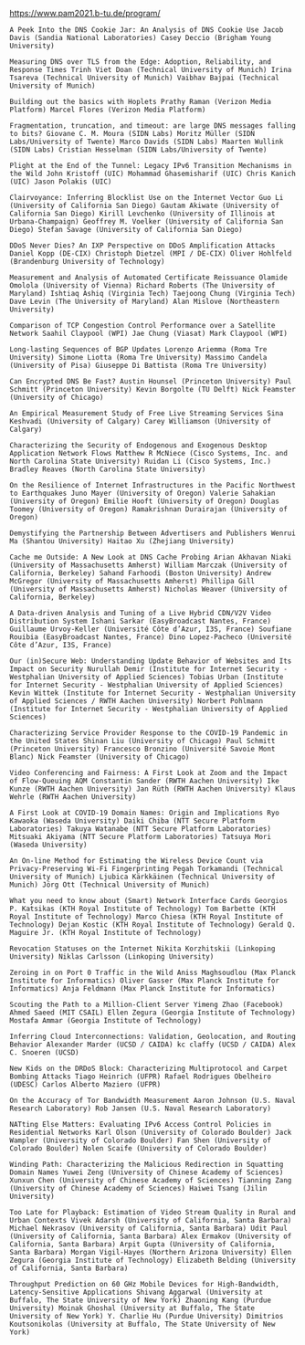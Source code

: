 
https://www.pam2021.b-tu.de/program/


    A Peek Into the DNS Cookie Jar: An Analysis of DNS Cookie Use Jacob Davis (Sandia National Laboratories) Casey Deccio (Brigham Young University)

    Measuring DNS over TLS from the Edge: Adoption, Reliability, and Response Times Trinh Viet Doan (Technical University of Munich) Irina Tsareva (Technical University of Munich) Vaibhav Bajpai (Technical University of Munich)

    Building out the basics with Hoplets Prathy Raman (Verizon Media Platform) Marcel Flores (Verizon Media Platform)

    Fragmentation, truncation, and timeout: are large DNS messages falling to bits? Giovane C. M. Moura (SIDN Labs) Moritz Müller (SIDN Labs/University of Twente) Marco Davids (SIDN Labs) Maarten Wullink (SIDN Labs) Cristian Hesselman (SIDN Labs/University of Twente)

    Plight at the End of the Tunnel: Legacy IPv6 Transition Mechanisms in the Wild John Kristoff (UIC) Mohammad Ghasemisharif (UIC) Chris Kanich (UIC) Jason Polakis (UIC)

    Clairvoyance: Inferring Blocklist Use on the Internet Vector Guo Li (University of California San Diego) Gautam Akiwate (University of California San Diego) Kirill Levchenko (University of Illinois at Urbana-Champaign) Geoffrey M. Voelker (University of California San Diego) Stefan Savage (University of California San Diego)

    DDoS Never Dies? An IXP Perspective on DDoS Amplification Attacks Daniel Kopp (DE-CIX) Christoph Dietzel (MPI / DE-CIX) Oliver Hohlfeld (Brandenburg University of Technology)

    Measurement and Analysis of Automated Certificate Reissuance Olamide Omolola (University of Vienna) Richard Roberts (The University of Maryland) Ishtiaq Ashiq (Virginia Tech) Taejoong Chung (Virginia Tech) Dave Levin (The University of Maryland) Alan Mislove (Northeastern University)

    Comparison of TCP Congestion Control Performance over a Satellite Network Saahil Claypool (WPI) Jae Chung (Viasat) Mark Claypool (WPI)

    Long-lasting Sequences of BGP Updates Lorenzo Ariemma (Roma Tre University) Simone Liotta (Roma Tre University) Massimo Candela (University of Pisa) Giuseppe Di Battista (Roma Tre University)

    Can Encrypted DNS Be Fast? Austin Hounsel (Princeton University) Paul Schmitt (Princeton University) Kevin Borgolte (TU Delft) Nick Feamster (University of Chicago)

    An Empirical Measurement Study of Free Live Streaming Services Sina Keshvadi (University of Calgary) Carey Williamson (University of Calgary)

    Characterizing the Security of Endogenous and Exogenous Desktop Application Network Flows Matthew R McNiece (Cisco Systems, Inc. and North Carolina State University) Ruidan Li (Cisco Systems, Inc.) Bradley Reaves (North Carolina State University)

    On the Resilience of Internet Infrastructures in the Pacific Northwest to Earthquakes Juno Mayer (University of Oregon) Valerie Sahakian (University of Oregon) Emilie Hooft (University of Oregon) Douglas Toomey (University of Oregon) Ramakrishnan Durairajan (University of Oregon)

    Demystifying the Partnership Between Advertisers and Publishers Wenrui Ma (Shantou University) Haitao Xu (Zhejiang University)

    Cache me Outside: A New Look at DNS Cache Probing Arian Akhavan Niaki (University of Massachusetts Amherst) William Marczak (University of California, Berkeley) Sahand Farhoodi (Boston University) Andrew McGregor (University of Massachusetts Amherst) Phillipa Gill (University of Massachusetts Amherst) Nicholas Weaver (University of California, Berkeley)

    A Data-driven Analysis and Tuning of a Live Hybrid CDN/V2V Video Distribution System Ishani Sarkar (EasyBroadcast Nantes, France) Guillaume Urvoy-Keller (Université Côte d’Azur, I3S, France) Soufiane Rouibia (EasyBroadcast Nantes, France) Dino Lopez-Pacheco (Université Côte d’Azur, I3S, France)

    Our (in)Secure Web: Understanding Update Behavior of Websites and Its Impact on Security Nurullah Demir (Institute for Internet Security - Westphalian University of Applied Sciences) Tobias Urban (Institute for Internet Security - Westphalian University of Applied Sciences) Kevin Wittek (Institute for Internet Security - Westphalian University of Applied Sciences / RWTH Aachen University) Norbert Pohlmann (Institute for Internet Security - Westphalian University of Applied Sciences)

    Characterizing Service Provider Response to the COVID-19 Pandemic in the United States Shinan Liu (University of Chicago) Paul Schmitt (Princeton University) Francesco Bronzino (Université Savoie Mont Blanc) Nick Feamster (University of Chicago)

    Video Conferencing and Fairness: A First Look at Zoom and the Impact of Flow-Queuing AQM Constantin Sander (RWTH Aachen University) Ike Kunze (RWTH Aachen University) Jan Rüth (RWTH Aachen University) Klaus Wehrle (RWTH Aachen University)

    A First Look at COVID-19 Domain Names: Origin and Implications Ryo Kawaoka (Waseda University) Daiki Chiba (NTT Secure Platform Laboratories) Takuya Watanabe (NTT Secure Platform Laboratories) Mitsuaki Akiyama (NTT Secure Platform Laboratories) Tatsuya Mori (Waseda University)

    An On-line Method for Estimating the Wireless Device Count via Privacy-Preserving Wi-Fi Fingerprinting Pegah Torkamandi (Technical University of Munich) Ljubica Kärkkäinen (Technical University of Munich) Jörg Ott (Technical University of Munich)

    What you need to know about (Smart) Network Interface Cards Georgios P. Katsikas (KTH Royal Institute of Technology) Tom Barbette (KTH Royal Institute of Technology) Marco Chiesa (KTH Royal Institute of Technology) Dejan Kostic (KTH Royal Institute of Technology) Gerald Q. Maguire Jr. (KTH Royal Institute of Technology)

    Revocation Statuses on the Internet Nikita Korzhitskii (Linkoping University) Niklas Carlsson (Linkoping University)

    Zeroing in on Port 0 Traffic in the Wild Aniss Maghsoudlou (Max Planck Institute for Informatics) Oliver Gasser (Max Planck Institute for Informatics) Anja Feldmann (Max Planck Institute for Informatics)

    Scouting the Path to a Million-Client Server Yimeng Zhao (Facebook) Ahmed Saeed (MIT CSAIL) Ellen Zegura (Georgia Institute of Technology) Mostafa Ammar (Georgia Institute of Technology)

    Inferring Cloud Interconnections: Validation, Geolocation, and Routing Behavior Alexander Marder (UCSD / CAIDA) kc claffy (UCSD / CAIDA) Alex C. Snoeren (UCSD)

    New Kids on the DRDoS Block: Characterizing Multiprotocol and Carpet Bombing Attacks Tiago Heinrich (UFPR) Rafael Rodrigues Obelheiro (UDESC) Carlos Alberto Maziero (UFPR)

    On the Accuracy of Tor Bandwidth Measurement Aaron Johnson (U.S. Naval Research Laboratory) Rob Jansen (U.S. Naval Research Laboratory)

    NATting Else Matters: Evaluating IPv6 Access Control Policies in Residential Networks Karl Olson (University of Colorado Boulder) Jack Wampler (University of Colorado Boulder) Fan Shen (University of Colorado Boulder) Nolen Scaife (University of Colorado Boulder)

    Winding Path: Characterizing the Malicious Redirection in Squatting Domain Names Yuwei Zeng (University of Chinese Academy of Sciences) Xunxun Chen (University of Chinese Academy of Sciences) Tianning Zang (University of Chinese Academy of Sciences) Haiwei Tsang (Jilin University)

    Too Late for Playback: Estimation of Video Stream Quality in Rural and Urban Contexts Vivek Adarsh (University of California, Santa Barbara) Michael Nekrasov (University of California, Santa Barbara) Udit Paul (University of California, Santa Barbara) Alex Ermakov (University of California, Santa Barbara) Arpit Gupta (University of California, Santa Barbara) Morgan Vigil-Hayes (Northern Arizona University) Ellen Zegura (Georgia Institute of Technology) Elizabeth Belding (University of California, Santa Barbara)

    Throughput Prediction on 60 GHz Mobile Devices for High-Bandwidth, Latency-Sensitive Applications Shivang Aggarwal (University at Buffalo, The State University of New York) Zhaoning Kang (Purdue University) Moinak Ghoshal (University at Buffalo, The State University of New York) Y. Charlie Hu (Purdue University) Dimitrios Koutsonikolas (University at Buffalo, The State University of New York)

